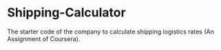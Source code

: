 # Shipping-Calculator
The starter code of the company to calculate shipping logistics rates (An Assignment of Coursera).
